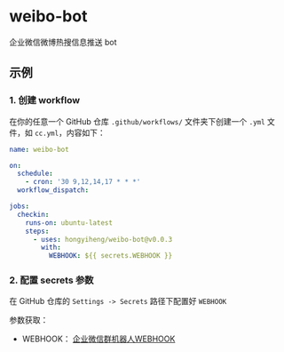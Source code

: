 # weibo-bot

企业微信微博热搜信息推送 bot

## 示例

### 1. 创建 workflow

在你的任意一个 GitHub 仓库 `.github/workflows/` 文件夹下创建一个 `.yml` 文件，如 `cc.yml`，内容如下：

```yml
name: weibo-bot

on:
  schedule:
    - cron: '30 9,12,14,17 * * *'
  workflow_dispatch:

jobs:
  checkin:
    runs-on: ubuntu-latest
    steps:
      - uses: hongyiheng/weibo-bot@v0.0.3
        with:
          WEBHOOK: ${{ secrets.WEBHOOK }}
```

### 2. 配置 secrets 参数

在 GitHub 仓库的 `Settings -> Secrets` 路径下配置好 `WEBHOOK`

参数获取：

- WEBHOOK： [企业微信群机器人WEBHOOK](https://zhuanlan.zhihu.com/p/370006823)